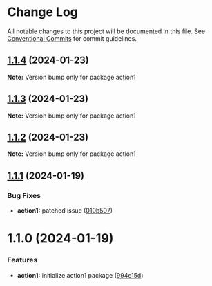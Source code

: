 # Change Log

All notable changes to this project will be documented in this file.
See [Conventional Commits](https://conventionalcommits.org) for commit guidelines.

## [1.1.4](https://github.com/twentyfourg/brian-lerna-test/compare/action1@1.1.3...action1@1.1.4) (2024-01-23)

**Note:** Version bump only for package action1





## [1.1.3](https://github.com/twentyfourg/brian-lerna-test/compare/action1@1.1.2...action1@1.1.3) (2024-01-23)

**Note:** Version bump only for package action1





## [1.1.2](https://github.com/twentyfourg/brian-lerna-test/compare/action1@1.1.1...action1@1.1.2) (2024-01-23)

**Note:** Version bump only for package action1





## [1.1.1](https://github.com/twentyfourg/brian-lerna-test/compare/action1@1.1.0...action1@1.1.1) (2024-01-19)


### Bug Fixes

* **action1:** patched issue ([010b507](https://github.com/twentyfourg/brian-lerna-test/commit/010b5074c78f5621b5df36b5a07e9921c0904e6f))





# 1.1.0 (2024-01-19)


### Features

* **action1:** initialize action1 package ([994e15d](https://github.com/twentyfourg/brian-lerna-test/commit/994e15d47a41d95a3ff06f82e411da7495114f8e))
